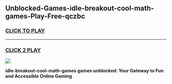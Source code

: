 
## Unblocked-Games-idle-breakout-cool-math-games-Play-Free-qczbc
<h3>
<a href="https://premium76.site?title=idle-breakout-cool-math-games&ref=15A">CLICK TO PLAY</a></h3>
<hr>

<h3>
<a href="https://premium76.site?title=idle-breakout-cool-math-games&ref=15A">CLICK 2 PLAY</a>
  
</h3>

<a href="https://premium76.site?title=idle-breakout-cool-math-games&ref=15A"><img src="https://clearcache.store/games.png"></a>


**idle-breakout-cool-math-games games unblocked: Your Gateway to Fun and Accessible Online Gaming**
